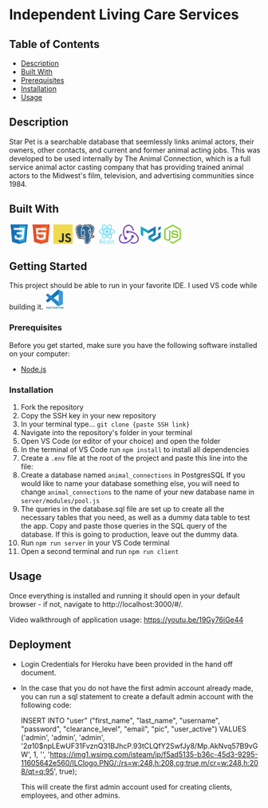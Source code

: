 # Independent Living Care Services 

## Table of Contents

- [Description](#description)
- [Built With](#built-with)
- [Prerequisites](#prerequisite)
- [Installation](#installation)
- [Usage](#usage)
    

## Description

Star Pet is a searchable database that seemlessly links animal actors, their owners, other contacts, and current and former animal acting jobs. This was developed to be used internally by The Animal Connection, which is a full service animal actor casting company that has providing trained animal actors to the Midwest's film, television, and advertising communities since 1984.

## Built With

<a href="https://www.w3schools.com/w3css/defaulT.asp"><img src="https://raw.githubusercontent.com/devicons/devicon/master/icons/css3/css3-original.svg" height="40px" width="40px" /></a>
<a href="https://www.w3schools.com/html/"><img src="https://raw.githubusercontent.com/devicons/devicon/master/icons/html5/html5-original.svg" height="40px" width="40px" /></a>
<a href="https://www.w3schools.com/js/default.asp"><img src="https://raw.githubusercontent.com/devicons/devicon/master/icons/javascript/javascript-original.svg" height="40px" width="40px" /></a>
<a href="https://www.postgresql.org/"><img src="https://raw.githubusercontent.com/devicons/devicon/master/icons/postgresql/postgresql-original.svg" height="40px" width="40px" /></a>
<a href="https://reactjs.org/"><img src="https://raw.githubusercontent.com/devicons/devicon/master/icons/react/react-original-wordmark.svg" height="40px" width="40px" /></a>
<a href="https://redux.js.org/"><img src="https://raw.githubusercontent.com/devicons/devicon/master/icons/redux/redux-original.svg" height="40px" width="40px" /></a>
<a href="https://material-ui.com/"><img src="https://raw.githubusercontent.com/devicons/devicon/master/icons/materialui/materialui-original.svg" height="40px" width="40px" /></a>
<a href="https://nodejs.org/en/"><img src="https://github.com/devicons/devicon/blob/master/icons/nodejs/nodejs-plain.svg" height="40px" width="40px" /></a>
## Getting Started

This project should be able to run in your favorite IDE. I used VS code while building it. 
<a href="https://code.visualstudio.com/"><img src="https://github.com/devicons/devicon/blob/master/icons/vscode/vscode-original-wordmark.svg" height="40px" width="40px" /></a>

### Prerequisites
Before you get started, make sure you have the following software installed on your computer:

- [Node.js](https://nodejs.org/en/)

### Installation

1. Fork the repository
2. Copy the SSH key in your new repository
3. In your terminal type...  `git clone {paste SSH link}`
4. Navigate into the repository's folder in your terminal
5. Open VS Code (or editor of your choice) and open the folder
6. In the terminal of VS Code run `npm install` to install all dependencies
7.  Create a `.env` file at the root of the project and paste this line into the file:
8. Create a database named `animal_connections` in PostgresSQL
If you would like to name your database something else, you will need to change `animal_connections` to the name of your new database name in `server/modules/pool.js`
9. The queries in the database.sql file are set up to create all the necessary tables that you need, as well as a dummy data table to test the app. Copy and paste those queries in the SQL query of the database. If this is going to production, leave out the dummy data.
10. Run `npm run server` in your VS Code terminal
11. Open a second terminal and run `npm run client`

## Usage

Once everything is installed and running it should open in your default browser - if not, navigate to http://localhost:3000/#/.

Video walkthrough of application usage: https://youtu.be/19Gy76iGe44

## Deployment
- Login Credentials for Heroku have been provided in the hand off document.
- In the case that you do not have the first admin account already made, you can run a sql statement to create a default admin account with the following code:

  INSERT INTO "user" ("first_name", "last_name", "username", "password", "clearance_level", "email", "pic", "user_active")
    VALUES ('admin', 'admin', 'admin', '$2a$10$npLEwUF31FvznQ31BJhcP.93tCLQfY2SwfJy8/Mp.AkNvq57B9vGW', 1, '', 'https://img1.wsimg.com/isteam/ip/f5ad5135-b36c-45d3-9295-11605642e560/ILClogo.PNG/:/rs=w:248,h:208,cg:true,m/cr=w:248,h:208/qt=q:95', true);

  This will create the first admin account used for creating clients, employees, and other admins.